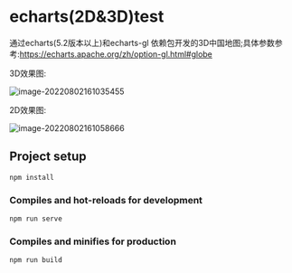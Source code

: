 # echarts(2D&3D)test

通过echarts(5.2版本以上)和echarts-gl 依赖包开发的3D中国地图;具体参数参考:https://echarts.apache.org/zh/option-gl.html#globe

3D效果图:

![image-20220802161035455](C:\Users\Erwin\AppData\Roaming\Typora\typora-user-images\image-20220802161035455.png)

2D效果图:

![image-20220802161058666](C:\Users\Erwin\AppData\Roaming\Typora\typora-user-images\image-20220802161058666.png)

## Project setup
```
npm install
```

### Compiles and hot-reloads for development
```
npm run serve
```

### Compiles and minifies for production
```
npm run build
```